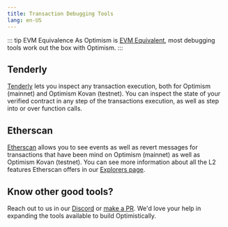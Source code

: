 ```yaml
---
title: Transaction Debugging Tools
lang: en-US
---
```


::: tip EVM Equivalence
As Optimism is [EVM Equivalent](https://medium.com/ethereum-optimism/introducing-evm-equivalence-5c2021deb306), most debugging tools work out the box with Optimism.
:::

## Tenderly

[Tenderly](https://tenderly.co/) lets you inspect any transaction execution, both for Optimism (mainnet) and Optimism Kovan (testnet). You can inspect the state of your verified contract in any step of the transactions execution, as well as step into or over function calls. 

## Etherscan

[Etherscan](https://optimistic.etherscan.io) allows you to see events as well as revert messages for transactions that have been mind on Optimism (mainnet) as well as Optimism Kovan (testnet). You can see more information about all the L2 features Etherscan offers in our [Explorers page](./explorers.md).

## Know other good tools?

Reach out to us in our [Discord](https://discord-gateway.optimism.io) or [make a PR](https://github.com/ethereum-optimism/community-hub/pulls). We'd love your help in expanding the tools available to build Optimistically. 
